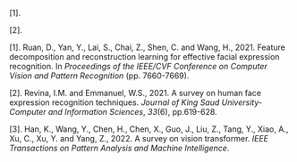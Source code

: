 

[1]. 

[2]. 

























[1]. Ruan, D., Yan, Y., Lai, S., Chai, Z., Shen, C. and Wang, H., 2021. Feature decomposition and reconstruction learning for effective facial expression recognition. In *Proceedings of the IEEE/CVF Conference on Computer Vision and Pattern Recognition* (pp. 7660-7669).

[2]. Revina, I.M. and Emmanuel, W.S., 2021. A survey on human face expression recognition techniques. *Journal of King Saud University-Computer and Information Sciences*, *33*(6), pp.619-628.

[3]. Han, K., Wang, Y., Chen, H., Chen, X., Guo, J., Liu, Z., Tang, Y., Xiao, A., Xu, C., Xu, Y. and Yang, Z., 2022. A survey on vision transformer. *IEEE Transactions on Pattern Analysis and Machine Intelligence*.
